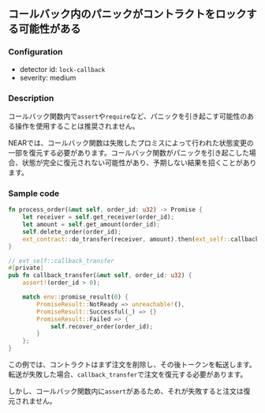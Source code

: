 
## コールバック内のパニックがコントラクトをロックする可能性がある

### Configuration

* detector id: `lock-callback`
* severity: medium

### Description

コールバック関数内で`assert`や`require`など、パニックを引き起こす可能性のある操作を使用することは推奨されません。

NEARでは、コールバック関数は失敗したプロミスによって行われた状態変更の一部を復元する必要があります。コールバック関数がパニックを引き起こした場合、状態が完全に復元されない可能性があり、予期しない結果を招くことがあります。

### Sample code

```rust
fn process_order(&mut self, order_id: u32) -> Promise {
    let receiver = self.get_receiver(order_id);
    let amount = self.get_amount(order_id);
    self.delete_order(order_id);
    ext_contract::do_transfer(receiver, amount).then(ext_self::callback_transfer(order_id))
}

// ext_self::callback_transfer
#[private]
pub fn callback_transfer(&mut self, order_id: u32) {
    assert!(order_id > 0);

    match env::promise_result(0) {
        PromiseResult::NotReady => unreachable!(),
        PromiseResult::Successful(_) => {}
        PromiseResult::Failed => {
            self.recover_order(order_id);
        }
    };
}
```

この例では、コントラクトはまず注文を削除し、その後トークンを転送します。転送が失敗した場合、`callback_transfer`で注文を復元する必要があります。

しかし、コールバック関数内に`assert`があるため、それが失敗すると注文は復元されません。
